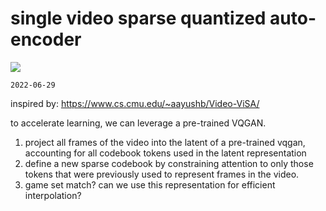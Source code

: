 # single video sparse quantized auto-encoder

![](https://img.shields.io/badge/tag-animation-lightgrey)

`2022-06-29`

inspired by: https://www.cs.cmu.edu/~aayushb/Video-ViSA/

to accelerate learning, we can leverage a pre-trained VQGAN. 
1. project all frames of the video into the latent of a pre-trained vqgan, accounting for all codebook tokens used in the latent representation
2. define a new sparse codebook by constraining attention to only those tokens that were previously used to represent frames in the video.
3. game set match? can we use this representation for efficient interpolation?
